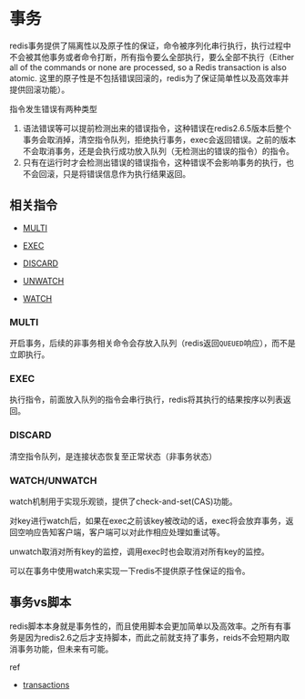 # 事务

redis事务提供了隔离性以及原子性的保证，命令被序列化串行执行，执行过程中不会被其他事务或者命令打断，所有指令要么全部执行，要么全部不执行（Either all of the commands or none are processed, so a Redis transaction is also atomic. 这里的原子性是不包括错误回滚的，redis为了保证简单性以及高效率并提供回滚功能）。



指令发生错误有两种类型

1. 语法错误等可以提前检测出来的错误指令，这种错误在redis2.6.5版本后整个事务会取消掉，清空指令队列，拒绝执行事务，exec会返回错误。之前的版本不会取消事务，还是会执行成功放入队列（无检测出的错误的指令）的指令。
2. 只有在运行时才会检测出错误的错误指令，这种错误不会影响事务的执行，也不会回滚，只是将错误信息作为执行结果返回。



## 相关指令

- [MULTI](https://redis.io/commands/multi)

- [EXEC](https://redis.io/commands/exec)
- [DISCARD](https://redis.io/commands/discard)
- [UNWATCH](https://redis.io/commands/unwatch)
- [WATCH](https://redis.io/commands/watch)



### MULTI

开启事务，后续的非事务相关命令会存放入队列（redis返回`QUEUED`响应），而不是立即执行。



### EXEC

执行指令，前面放入队列的指令会串行执行，redis将其执行的结果按序以列表返回。



### DISCARD

清空指令队列，是连接状态恢复至正常状态（非事务状态）



### WATCH/UNWATCH

watch机制用于实现乐观锁，提供了check-and-set(CAS)功能。

对key进行watch后，如果在exec之前该key被改动的话，exec将会放弃事务，返回空响应告知客户端，客户端可以对此作相应处理如重试等。

unwatch取消对所有key的监控，调用exec时也会取消对所有key的监控。

可以在事务中使用watch来实现一下redis不提供原子性保证的指令。



## 事务vs脚本

redis脚本本身就是事务性的，而且使用脚本会更加简单以及高效率。之所有有事务是因为redis2.6之后才支持脚本，而此之前就支持了事务，reids不会短期内取消事务功能，但未来有可能。



ref

- [transactions](https://redis.io/topics/transactions)